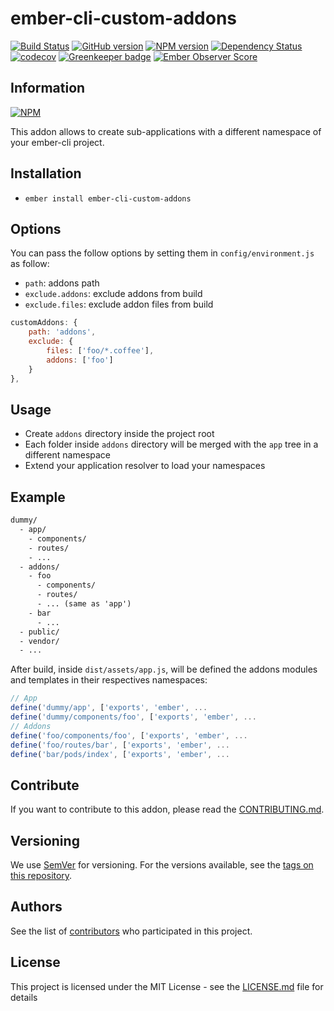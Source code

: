 # ember-cli-custom-addons

[![Build Status](https://travis-ci.org/BBVAEngineering/ember-cli-custom-addons.svg?branch=master)](https://travis-ci.org/BBVAEngineering/ember-cli-custom-addons)
[![GitHub version](https://badge.fury.io/gh/BBVAEngineering%2Fember-cli-custom-addons.svg)](https://badge.fury.io/gh/BBVAEngineering%2Fember-cli-custom-addons)
[![NPM version](https://badge.fury.io/js/ember-cli-custom-addons.svg)](https://badge.fury.io/js/ember-cli-custom-addons)
[![Dependency Status](https://david-dm.org/BBVAEngineering/ember-cli-custom-addons.svg)](https://david-dm.org/BBVAEngineering/ember-cli-custom-addons)
[![codecov](https://codecov.io/gh/BBVAEngineering/ember-cli-custom-addons/branch/master/graph/badge.svg)](https://codecov.io/gh/BBVAEngineering/ember-cli-custom-addons)
[![Greenkeeper badge](https://badges.greenkeeper.io/BBVAEngineering/ember-cli-custom-addons.svg)](https://greenkeeper.io/)
[![Ember Observer Score](https://emberobserver.com/badges/ember-cli-custom-addons.svg)](https://emberobserver.com/addons/ember-cli-custom-addons)

## Information

[![NPM](https://nodei.co/npm/ember-cli-custom-addons.png?downloads=true&downloadRank=true)](https://nodei.co/npm/ember-cli-custom-addons/)

This addon allows to create sub-applications with a different namespace of your ember-cli project.

## Installation

* `ember install ember-cli-custom-addons`

## Options

You can pass the follow options by setting them in `config/environment.js` as follow:

* `path`: addons path
* `exclude.addons`: exclude addons from build
* `exclude.files`: exclude addon files from build

```javascript
customAddons: {
    path: 'addons',
    exclude: {
        files: ['foo/*.coffee'],
        addons: ['foo']
    }
},
```

## Usage

* Create `addons` directory inside the project root
* Each folder inside `addons` directory will be merged with the `app` tree in a different namespace
* Extend your application resolver to load your namespaces

## Example

```html
dummy/
  - app/
    - components/
    - routes/
    - ...
  - addons/
    - foo
      - components/
      - routes/
      - ... (same as 'app')
    - bar
      - ...
  - public/
  - vendor/
  - ...
```

After build, inside `dist/assets/app.js`, will be defined the addons modules and templates in their respectives namespaces:

```js
// App
define('dummy/app', ['exports', 'ember', ...
define('dummy/components/foo', ['exports', 'ember', ...
// Addons
define('foo/components/foo', ['exports', 'ember', ...
define('foo/routes/bar', ['exports', 'ember', ...
define('bar/pods/index', ['exports', 'ember', ...
```

## Contribute

If you want to contribute to this addon, please read the [CONTRIBUTING.md](CONTRIBUTING.md).

## Versioning

We use [SemVer](http://semver.org/) for versioning. For the versions available, see the [tags on this repository](https://github.com/BBVAEngineering/ember-cli-custom-addons/tags).

## Authors

See the list of [contributors](https://github.com/BBVAEngineering/ember-cli-custom-addons/graphs/contributors) who participated in this project.

## License

This project is licensed under the MIT License - see the [LICENSE.md](LICENSE.md) file for details
